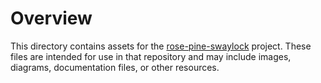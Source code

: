 # Overview

This directory contains assets for the [rose-pine-swaylock](https://github.com/d2718nis/rose-pine-swaylock) project. These files are intended for use in that repository and may include images, diagrams, documentation files, or other resources.
